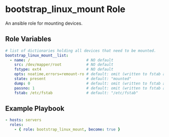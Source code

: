 bootstrap_linux_mount Role
==================

An ansible role for mounting devices.

Role Variables
--------------

```yaml
# list of dictionaries holding all devices that need to be mounted.
bootstrap_linux_mount__list:
  - name: /                         # NO default
    src: /dev/mapper/root           # NO default
    fstype: ext4                    # NO default
    opts: noatime,errors=remount-ro # default: omit (written to fstab as "defaults")
    state: present                  # default: "mounted"
    dump: 0                         # default: omit (written to fstab as "0")
    passno: 1                       # default: omit (written to fstab as "0")
    fstab: /etc/fstab               # default: "/etc/fstab"
```

Example Playbook
----------------

```yaml
- hosts: servers
  roles:
    - { role: bootstrap_linux_mount, become: true }
```

